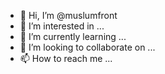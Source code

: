 - 👋 Hi, I’m @muslumfront
- 👀 I’m interested in ...
- 🌱 I’m currently learning ...
- 💞️ I’m looking to collaborate on ...
- 📫 How to reach me ...

<!---
muslumfront/muslumfront is a ✨ special ✨ repository because its `README.md` (this file) appears on your GitHub profile.
You can click the Preview link to take a look at your changes.
--->
